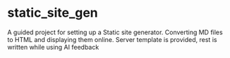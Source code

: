 # static_site_gen
A guided project for setting up a Static site generator. 
Converting MD files to HTML and displaying them online. 
Server template is provided, rest is written while using AI feedback
